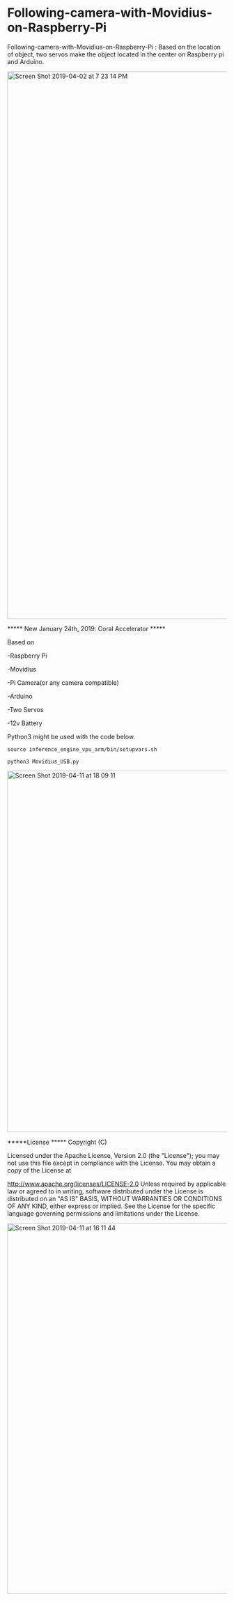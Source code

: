 # Following-camera-with-Movidius-on-Raspberry-Pi

Following-camera-with-Movidius-on-Raspberry-Pi : Based on the location of object, two servos make the object located in the center on Raspberry pi and Arduino. 


<img width="1257" alt="Screen Shot 2019-04-02 at 7 23 14 PM" src="https://user-images.githubusercontent.com/42028366/55395593-ca4f2180-557c-11e9-9957-1a5d193f1616.png">

***** New January 24th, 2019: Coral Accelerator *****

Based on

-Raspberry Pi

-Movidius

-Pi Camera(or any camera compatible)

-Arduino

-Two Servos

-12v Battery

Python3 might be used with the code below.

`source inference_engine_vpu_arm/bin/setupvars.sh`

`python3 Movidius_USB.py`

<img width="830" alt="Screen Shot 2019-04-11 at 18 09 11" src="https://user-images.githubusercontent.com/42028366/55945176-3ae4f500-5c85-11e9-8239-274f82d18d22.png">

*****License ***** Copyright (C)

Licensed under the Apache License, Version 2.0 (the "License"); you may not use this file except in compliance with the License. You may obtain a copy of the License at

   http://www.apache.org/licenses/LICENSE-2.0
Unless required by applicable law or agreed to in writing, software distributed under the License is distributed on an "AS IS" BASIS, WITHOUT WARRANTIES OR CONDITIONS OF ANY KIND, either express or implied. See the License for the specific language governing permissions and limitations under the License.

<img width="851" alt="Screen Shot 2019-04-11 at 16 11 44" src="https://user-images.githubusercontent.com/42028366/55940522-429f9c00-5c7b-11e9-9317-16959a022f6c.png">
